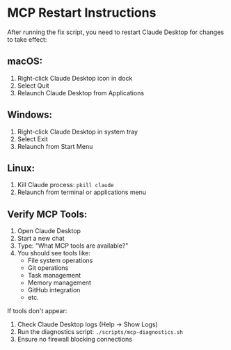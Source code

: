 # MCP Restart Instructions

After running the fix script, you need to restart Claude Desktop for changes to take effect:

## macOS:
1. Right-click Claude Desktop icon in dock
2. Select Quit
3. Relaunch Claude Desktop from Applications

## Windows:
1. Right-click Claude Desktop in system tray
2. Select Exit
3. Relaunch from Start Menu

## Linux:
1. Kill Claude process: `pkill claude`
2. Relaunch from terminal or applications menu

## Verify MCP Tools:
1. Open Claude Desktop
2. Start a new chat
3. Type: "What MCP tools are available?"
4. You should see tools like:
   - File system operations
   - Git operations
   - Task management
   - Memory management
   - GitHub integration
   - etc.

If tools don't appear:
1. Check Claude Desktop logs (Help → Show Logs)
2. Run the diagnostics script: `./scripts/mcp-diagnostics.sh`
3. Ensure no firewall blocking connections
